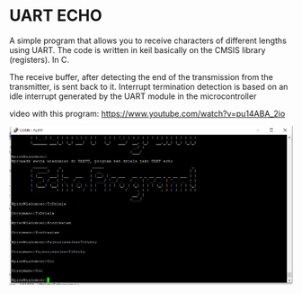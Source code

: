 # UART ECHO

A simple program that allows you to receive characters of different lengths using UART.
 The code is written in keil basically on the CMSIS library (registers). In C.

The receive buffer, after detecting the end of the transmission from the transmitter, is sent back to it. 
Interrupt termination detection is based on an idle interrupt generated by the UART module in the microcontroller

video with this program:
https://www.youtube.com/watch?v=pu14ABA_2io

![Visualisation](https://github.com/trteodor/UART-ECHO-DMA-Based-on-CMSIS-Registers-STM32-Keil/blob/master/images/EchoProgramBasedOnCMSISCMSIS.PNG)
